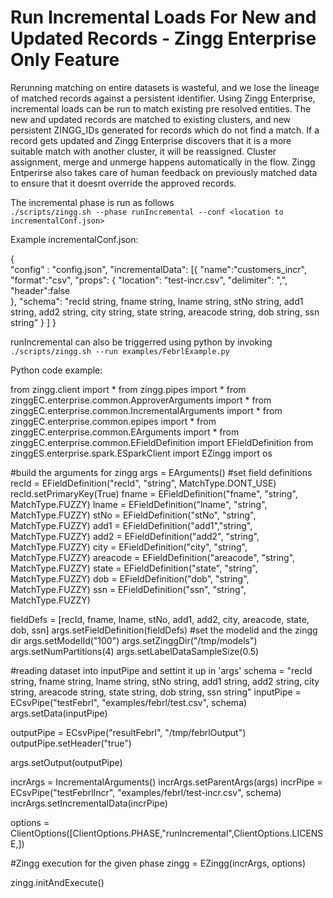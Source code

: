 # Run Incremental Loads For New and Updated Records - Zingg Enterprise Only Feature

Rerunning matching on entire datasets is wasteful, and we lose the lineage of matched records against a persistent identifier. Using Zingg Enterprise, incremental loads can be run to match existing pre resolved entities. The new and updated records are matched to existing clusters, and new persistent ZINGG_IDs generated for records which do not find a match. If a record gets updated and Zingg Enterprise discovers that it is a more suitable match with another cluster, it will be reassigned. Cluster assignment, merge and unmerge happens automatically in the flow. Zingg Entperirse also takes care of human feedback on previously matched data to ensure that it doesnt override the approved records. 

The incremental phase is run as follows\
`./scripts/zingg.sh --phase runIncremental --conf <location to incrementalConf.json>`

Example incrementalConf.json:

{	
	"config" : "config.json",
	"incrementalData": [{
			"name":"customers_incr", 
			"format":"csv", 
			"props": {
				"location": "test-incr.csv",
				"delimiter": ",",
				"header":false					
			},
			"schema": "recId string, fname string, lname string, stNo string, add1 string, add2 string, city string, state string, areacode string, dob string, ssn  string" 
		}
	] 
}

runIncremental can also be triggerred using python by invoking\
`./scripts/zingg.sh --run examples/FebrlExample.py`

Python code example:

from zingg.client import *
from zingg.pipes import *
from zinggEC.enterprise.common.ApproverArguments import *
from zinggEC.enterprise.common.IncrementalArguments import *
from zinggEC.enterprise.common.epipes import *
from zinggEC.enterprise.common.EArguments import *
from zinggEC.enterprise.common.EFieldDefinition import EFieldDefinition
from zinggES.enterprise.spark.ESparkClient import EZingg
import os

#build the arguments for zingg
args = EArguments()
#set field definitions
recId = EFieldDefinition("recId", "string", MatchType.DONT_USE)
recId.setPrimaryKey(True)
fname = EFieldDefinition("fname", "string", MatchType.FUZZY)
lname = EFieldDefinition("lname", "string", MatchType.FUZZY)
stNo = EFieldDefinition("stNo", "string", MatchType.FUZZY)
add1 = EFieldDefinition("add1","string", MatchType.FUZZY)
add2 = EFieldDefinition("add2", "string", MatchType.FUZZY)
city = EFieldDefinition("city", "string", MatchType.FUZZY)
areacode = EFieldDefinition("areacode", "string", MatchType.FUZZY)
state = EFieldDefinition("state", "string", MatchType.FUZZY)
dob = EFieldDefinition("dob", "string", MatchType.FUZZY)
ssn = EFieldDefinition("ssn", "string", MatchType.FUZZY)

fieldDefs = [recId, fname, lname, stNo, add1, add2, city, areacode, state, dob, ssn]
args.setFieldDefinition(fieldDefs)
#set the modelid and the zingg dir
args.setModelId("100")
args.setZinggDir("/tmp/models")
args.setNumPartitions(4)
args.setLabelDataSampleSize(0.5)

#reading dataset into inputPipe and settint it up in 'args'
schema = "recId string, fname string, lname string, stNo string, add1 string, add2 string, city string, areacode string, state string, dob string, ssn  string"
inputPipe = ECsvPipe("testFebrl", "examples/febrl/test.csv", schema)
args.setData(inputPipe)

outputPipe = ECsvPipe("resultFebrl", "/tmp/febrlOutput")
outputPipe.setHeader("true")

args.setOutput(outputPipe)

incrArgs = IncrementalArguments()
incrArgs.setParentArgs(args)
incrPipe = ECsvPipe("testFebrlIncr", "examples/febrl/test-incr.csv", schema)
incrArgs.setIncrementalData(incrPipe)

options = ClientOptions([ClientOptions.PHASE,"runIncremental",ClientOptions.LICENSE,<enterprise license file location>])

#Zingg execution for the given phase
zingg = EZingg(incrArgs, options)

zingg.initAndExecute()

